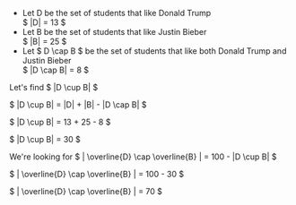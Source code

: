 <ul>
    <li> Let D be the set of students that like Donald Trump <br/> 
    $ |D| = 13 $
    <li> Let B be the set of students that like Justin Bieber <br/> 
    $ |B| = 25 $
    <li> Let $ D \cap B $ be the set of students that like both Donald Trump and Justin Bieber <br/> 
    $ |D \cap B| = 8 $
</ul>

Let's find $ |D \cup B| $

$ |D \cup B| = |D| + |B| - |D \cap B| $

$ |D \cup B| = 13 + 25 - 8 $

$ |D \cup B| = 30 $

We're looking for $ | \overline{D} \cap \overline{B} | = 100 - |D \cup B| $

$ | \overline{D} \cap \overline{B} | = 100 - 30 $

$ | \overline{D} \cap \overline{B} | = 70 $

